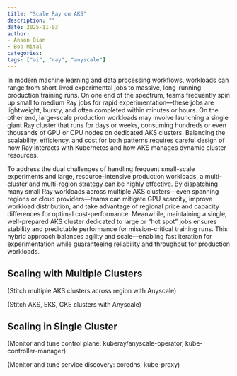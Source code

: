 ```yaml
---
title: "Scale Ray on AKS"
description: ""
date: 2025-11-03
author:
- Anson Qian
- Bob Mital
categories:
tags: ["ai", "ray", "anyscale"]
---
```


In modern machine learning and data processing workflows, workloads can range from short-lived experimental jobs to massive, long-running production training runs. On one end of the spectrum, teams frequently spin up small to medium Ray jobs for rapid experimentation—these jobs are lightweight, bursty, and often completed within minutes or hours. On the other end, large-scale production workloads may involve launching a single giant Ray cluster that runs for days or weeks, consuming hundreds or even thousands of GPU or CPU nodes on dedicated AKS clusters. Balancing the scalability, efficiency, and cost for both patterns requires careful design of how Ray interacts with Kubernetes and how AKS manages dynamic cluster resources.

To address the dual challenges of handling frequent small-scale experiments and large, resource-intensive production workloads, a multi-cluster and multi-region strategy can be highly effective. By dispatching many small Ray workloads across multiple AKS clusters—even spanning regions or cloud providers—teams can mitigate GPU scarcity, improve workload distribution, and take advantage of regional price and capacity differences for optimal cost-performance. Meanwhile, maintaining a single, well-prepared AKS cluster dedicated to large or “hot spot” jobs ensures stability and predictable performance for mission-critical training runs. This hybrid approach balances agility and scale—enabling fast iteration for experimentation while guaranteeing reliability and throughput for production workloads.

## Scaling with Multiple Clusters

(Stitch multiple AKS clusters across region with Anyscale)

(Stitch AKS, EKS, GKE clusters with Anyscale)

## Scaling in Single Cluster

(Monitor and tune control plane: kuberay/anyscale-operator, kube-controller-manager)

(Monitor and tune service discovery: coredns, kube-proxy)